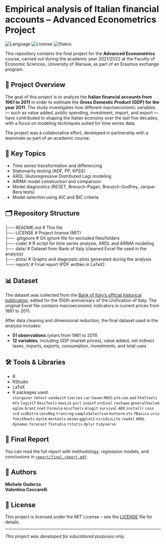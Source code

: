 # Empirical analysis of Italian financial accounts – Advanced Econometrics Project

![Language](https://img.shields.io/badge/code-R-blue?logo=r&logoColor=white)
![License](https://img.shields.io/badge/license-MIT-green?logo=open-source-initiative)
![Status](https://img.shields.io/badge/status-finished-success?style=flat&logo=github)

This repository contains the final project for the **Advanced Econometrics** course, carried out during the academic year 2021/2022 at the Faculty of Economic Sciences, University of Warsaw, as part of an Erasmus exchange program.

## 📌 Project Overview

The goal of this project is to analyze the **Italian financial accounts from 1961 to 2011** in order to estimate the **Gross Domestic Product (GDP) for the year 2011**. The study investigates how different macroeconomic variables — such as value added, public spending, investment, import, and export — have contributed to shaping the Italian economy over the last five decades, with a focus on modeling techniques suited for time series data.

The project was a collaborative effort, developed in partnership with a teammate as part of an academic course.

## 🧠 Key Topics

- Time series transformation and differencing  
- Stationarity testing (ADF, PP, KPSS)  
- ARDL (Autoregressive Distributed Lag) modeling  
- ARIMA model construction and comparison  
- Model diagnostics (RESET, Breusch-Pagan, Breusch-Godfrey, Jarque-Bera tests)  
- Model selection using AIC and BIC criteria  

## 🗂️ Repository Structure

├── README.md     # This file  
├── LICENSE       # Project license (MIT)  
├── .gitignore    # Git ignore file for excluded files/folders  
├── code/         # R script for time series analysis, ARDL and ARIMA modeling  
├── data/         # Dataset from Bank of Italy (cleaned Excel file used in the analysis)  
├── plots/        # Graphs and diagnostic plots generated during the analysis  
└── report/       # Final report (PDF written in LaTeX)

## 📊 Dataset

The dataset was collected from the [Bank of Italy’s official historical publication](https://www.bancaditalia.it/pubblicazioni/quaderni-storia/2011-0018/index.html?com.dotmarketing.htmlpage.language=1), edited for the 150th anniversary of the Unification of Italy. The original Excel file contains macroeconomic indicators in current prices from 1861 to 2011.

After data cleaning and dimensional reduction, the final dataset used in the analysis includes:

- **51 observations** (years from 1961 to 2011)  
- **12 variables**, including GDP (market prices), value added, net indirect taxes, imports, exports, consumption, investments, and total uses

## 🛠 Tools & Libraries

- R  
- RStudio  
- LaTeX  
- R packages used:  
  `stargazer` `lmtest` `sandwich` `tseries` `car` `haven` `MASS` `plm` `zoo` `aod` `htmltools` `mfx` `logistf` `DescTools` `maxLik` `pscl` `ucminf` `ordinal` `reshape` `generalhoslem` `oglmx` `brant` `nnet` `Formula` `miscTools` `mlogit` `survival` `AER` `installr` `coin` `vcd` `vcdExtra` `censReg` `truncreg` `sampleSelection` `mvtnorm` `xts` `fBasics` `urca` `fUnitRoots` `dynlm` `devtools` `akima` `ggplot2` `viridisLite` `readxl` `ARDL` `dynamac` `forecast` `TSstudio` `rstatix` `dplyr` `tidyverse`

## 📄 Final Report

You can read the full report with methodology, regression models, and conclusions in [`report/final_report.pdf`](report/final_report.pdf).

## 👤 Authors

**Michele Guderzo**  
**Valentina Ceccarelli**

## 📝 License

This project is licensed under the MIT License – see the [LICENSE](LICENSE) file for details.

---

*This project was developed for educational purposes only.*
